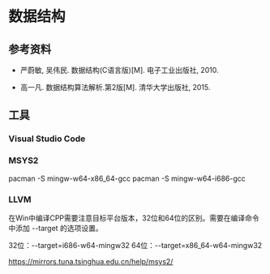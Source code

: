 # 数据结构

## 参考资料

- 严蔚敏, 吴伟民. 数据结构(C语言版)[M]. 电子工业出版社, 2010.

- 高一凡. 数据结构算法解析.第2版[M]. 清华大学出版社, 2015.

## 工具
### Visual Studio Code
### MSYS2
pacman -S mingw-w64-x86_64-gcc
pacman -S mingw-w64-i686-gcc
### LLVM
在Win中编译CPP需要注意目标平台版本，32位和64位的区别。需要在编译命令中添加 --target 的选项设置。

32位：--target=i686-w64-mingw32
64位：--target=x86_64-w64-mingw32

https://mirrors.tuna.tsinghua.edu.cn/help/msys2/